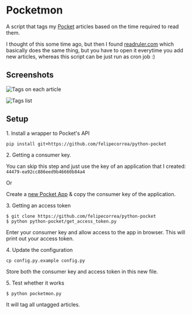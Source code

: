 
# Pocketmon

A script that tags my [Pocket](http://getpocket.com/) articles based on the time required to read them.

I thought of this some time ago, but then I found [readruler.com](http://readruler.com/) which basically does the same thing, but you have to open it everytime you add new articles, whereas this script can be just run as cron job :)

## Screenshots

![Tags on each article](screenshots/article_list.png)

![Tags list](screenshots/tag_list.png)

## Setup

<p>1. Install a wrapper to Pocket's API </p>

`pip install git+https://github.com/felipecorrea/python-pocket`

<p>2. Getting a consumer key.</p>

You can skip this step and just use the key of an application that I created: `44479-ea92cc886eed9b46660b84a4`

Or

Create a [new Pocket App](http://getpocket.com/developer/apps/new) & copy the consumer key of the application.

<p>3. Getting an access token</p>

```
$ git clone https://github.com/felipecorrea/python-pocket
$ python python-pocket/get_access_token.py
```

Enter your consumer key and allow access to the app in browser. This will print out your access token.

<p>4. Update the configuration</p>

`cp config.py.example config.py`

Store both the consumer key and access token in this new file.

<p>5. Test whether it works</p>

`$ python pocketmon.py`

It will tag all untagged articles.
